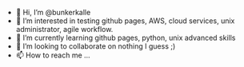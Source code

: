 - 👋 Hi, I’m @bunkerkalle
- 👀 I’m interested in testing github pages, AWS, cloud services, unix administrator, agile workflow.
- 🌱 I’m currently learning github pages, python, unix advanced skills
- 💞️ I’m looking to collaborate on nothing I guess ;)
- 📫 How to reach me ...

<!---
bunkerkalle/bunkerkalle is a ✨ special ✨ repository because its `README.md` (this file) appears on your GitHub profile.
You can click the Preview link to take a look at your changes.
--->

